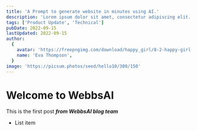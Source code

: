 ```yaml
---
title: 'A Prompt to generate website in minutes using AI.'
description: 'Lorem ipsum dolor sit amet, consectetur adipiscing elit. Sed eleifend risus nec quam condem, quis scelerisque arcu ultrices.'
tags: ['Product Update', 'Technical']
pubDate: 2022-09-15
lastUpdated: 2022-09-15
author:
  {
    avatar: 'https://freepngimg.com/download/happy_girl/8-2-happy-girl-free-png-image.png',
    name: 'Eva Thompson',
  }
image: 'https://picsum.photos/seed/hello10/300/150'
---
```


# Welcome to WebbsAI

This is the first post ***from WebbsAI blog team***

 - List item

